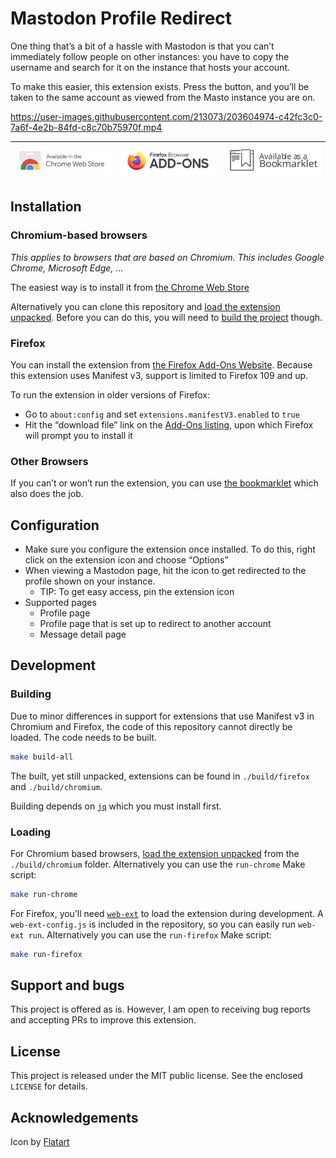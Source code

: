 # Mastodon Profile Redirect

One thing that’s a bit of a hassle with Mastodon is that you can’t immediately follow people on other instances: you have to copy the username and search for it on the instance that hosts your account.

To make this easier, this extension exists. Press the button, and you’ll be taken to the same account as viewed from the Masto instance you are on.

https://user-images.githubusercontent.com/213073/203604974-c42fc3c0-7a6f-4e2b-84fd-c8c70b75970f.mp4

| [![Available on the Chrome Web Store](./assets/chrome-webstore.svg)](https://chrome.google.com/webstore/detail/mastodon-view-profile-on-my-mastodon-instance/limifnkopacddgpihodacjeckfkpbfoe) | [![Available on the Firefox Add-ons Website](./assets/firefox-addons.svg)](https://addons.mozilla.org/en-US/firefox/addon/mastodon-profile-redirect/) | [![Available as a Bookmarklet](./assets/bookmarklet.svg)](#other-browsers) |
|-|-|-|

## Installation

### Chromium-based browsers

_This applies to browsers that are based on Chromium. This includes Google Chrome, Microsoft Edge, …_

The easiest way is to install it from [the Chrome Web Store](https://chrome.google.com/webstore/detail/mastodon-view-profile-on-my-mastodon-instance/limifnkopacddgpihodacjeckfkpbfoe)

Alternatively you can clone this repository and [load the extension unpacked](https://developer.chrome.com/docs/extensions/mv3/getstarted/development-basics/#load-unpacked). Before you can do this, you will need to [build the project](#development) though.

### Firefox

You can install the extension from [the Firefox Add-Ons Website](https://addons.mozilla.org/en-US/firefox/addon/mastodon-profile-redirect/). Because this extension uses Manifest v3, support is limited to Firefox 109 and up.

To run the extension in older versions of Firefox:

- Go to `about:config` and set `extensions.manifestV3.enabled` to `true`
- Hit the “download file” link on the [Add-Ons listing](https://addons.mozilla.org/en-US/firefox/addon/mastodon-profile-redirect/), upon which Firefox will prompt you to install it

### Other Browsers

If you can’t or won’t run the extension, you can use [the bookmarklet](./bookmarklet/) which also does the job.

## Configuration

- Make sure you configure the extension once installed. To do this, right click on the extension icon and choose “Options”
- When viewing a Mastodon page, hit the icon to get redirected to the profile shown on your instance.
    - TIP: To get easy access, pin the extension icon
- Supported pages
    - Profile page
    - Profile page that is set up to redirect to another account
    - Message detail page

## Development

### Building

Due to minor differences in support for extensions that use Manifest v3 in Chromium and Firefox, the code of this repository cannot directly be loaded. The code needs to be built.

```bash
make build-all
```

The built, yet still unpacked, extensions can be found in `./build/firefox` and `./build/chromium`.

Building depends on [`jq`](https://stedolan.github.io/jq/) which you must install first.

### Loading

For Chromium based browsers, [load the extension unpacked](https://developer.chrome.com/docs/extensions/mv3/getstarted/development-basics/#load-unpacked) from the `./build/chromium` folder. Alternatively you can use the `run-chrome` Make script:

```bash
make run-chrome
```

For Firefox, you’ll need [`web-ext`](https://extensionworkshop.com/documentation/develop/getting-started-with-web-ext/) to load the extension during development. A `web-ext-config.js` is included in the repository, so you can easily run `web-ext run`. Alternatively you can use the `run-firefox` Make script:

```bash
make run-firefox
```

## Support and bugs

This project is offered as is. However, I am open to receiving bug reports and accepting PRs to improve this extension.

## License

This project is released under the MIT public license. See the enclosed `LICENSE` for details.

## Acknowledgements

Icon by [Flatart](https://www.iconfinder.com/icons/4373112/logo_logos_mastodon_icon)